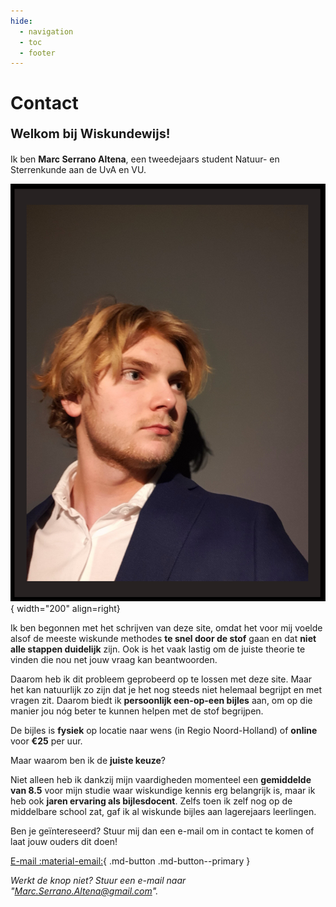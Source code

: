 ```yaml
---
hide:
  - navigation
  - toc
  - footer
---
```


# Contact
**<p style="text-align: left;font-size:20px;">Welkom bij Wiskundewijs!</p>**

Ik ben **Marc Serrano Altena**, een tweedejaars student Natuur- en Sterrenkunde aan de UvA en VU.


![Foto Marc Serrano Altena](assets/Marc_Serrano_Altena_photo.png){ width="200" align=right}


Ik ben begonnen met het schrijven van deze site, omdat het voor mij voelde alsof de meeste wiskunde methodes **te snel door de stof** gaan en dat **niet alle stappen duidelijk** zijn. Ook is het vaak lastig om de juiste theorie te vinden die nou net jouw vraag kan beantwoorden.

Daarom heb ik dit probleem geprobeerd op te lossen met deze site. Maar het kan natuurlijk zo zijn dat je het nog steeds niet helemaal begrijpt en met vragen zit. Daarom biedt ik **persoonlijk een-op-een bijles** aan, om op die manier jou nóg beter te kunnen helpen met de stof begrijpen.

De bijles is **fysiek** op locatie naar wens (in Regio Noord-Holland) of **online** voor **€25** per uur.

Maar waarom ben ik de **juiste keuze**?

Niet alleen heb ik dankzij mijn vaardigheden momenteel een **gemiddelde van 8.5** voor mijn studie waar wiskundige kennis erg belangrijk is, maar ik heb ook **jaren ervaring als bijlesdocent**. Zelfs toen ik zelf nog op de middelbare school zat, gaf ik al wiskunde bijles aan lagerejaars leerlingen. 

Ben je geïntereseerd? Stuur mij dan een e-mail om in contact te komen of laat jouw ouders dit doen!

[E-mail :material-email:](mailto:<Marc.Serrano.Altena@gmail.com>){ .md-button .md-button--primary }

<!-- <form action="" id="contactInfo">
  <label for="firstName">First name:</label>
<input type="text" id="firstName" name="firstName"><br><br>
<label for="lastName">Last name:</label>
<input type="text" id="lastName" name="lastName"><br><br>
  <label for="username">Username:</label>
<input type="text" id="username" name="username"><br><br>
  <label for="password">Password:</label>
<input type="password" id="password" name="password"><br><br>
  <input type="submit" value="Submit">
</form> -->

<!-- <div class="container">
  <form action="" id="loginForm">
    <h1>Login</h1>
    <input type="text" id="username" class="form-control" placeholder="Enter your Username...">
    <input type="password" id="password" class="form-control" placeholder="Enter your Password...">
    <button type="submit">Submit</button>
  </form>
</div> -->

*Werkt de knop niet? Stuur een e-mail naar "Marc.Serrano.Altena@gmail.com".*